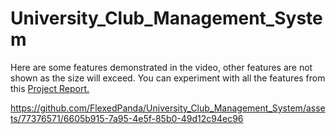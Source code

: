 # University_Club_Management_System

Here are some features demonstrated in the video, other features are not shown as the size will exceed. 
You can experiment with all the features from this <a href="Others/Group 3_CSE370_Lab_Project_Report.pdf">Project Report.</a>

https://github.com/FlexedPanda/University_Club_Management_System/assets/77376571/6605b915-7a95-4e5f-85b0-49d12c94ec96
